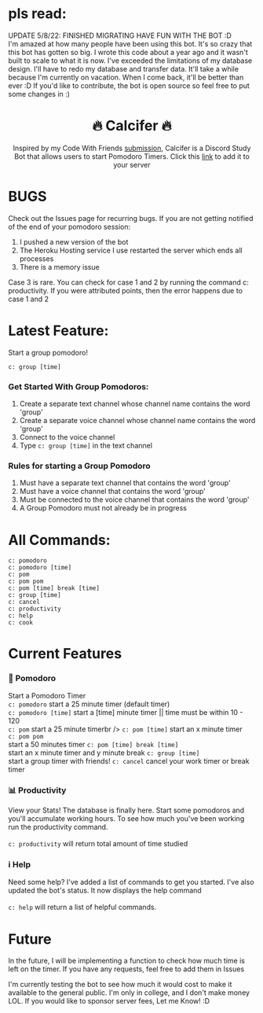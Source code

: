 
<h1> pls read: </h1>
<p> 
 UPDATE 5/8/22: FINISHED MIGRATING HAVE FUN WITH THE BOT :D </br>
 I'm amazed at how many people have been using this bot. It's so crazy that this bot has gotten so big. I wrote this code about a year ago and it wasn't built to scale to what it is now. I've exceeded the limitations of my database design. I'll have to redo my database and transfer data. It'll take a while because I'm currently on vacation. When I come back, it'll be better than ever :D If you'd like to contribute, the bot is open source so feel free to put some changes in :)
 </p>

<h1 align="center">
 🔥 Calcifer 🔥
</h1>

<p align="center">
  Inspired by my Code With Friends <a href="https://github.com/andreidimaano/rodelo">submission</a>, Calcifer is a Discord Study Bot that allows users to start Pomodoro Timers. Click this <a href="https://discord.com/oauth2/authorize?client_id=781277794826715176&scope=bot">link</a> to add it to your server
</p>

# BUGS

Check out the Issues page for recurring bugs. 
If you are not getting notified of the end of your pomodoro session:
1. I pushed a new version of the bot
2. The Heroku Hosting service I use restarted the server which ends all processes
3. There is a memory issue

Case 3 is rare. You can check for case 1 and 2 by running the command c: productivity. If you were attributed points, then the error happens due to case 1 and 2



# Latest Feature:<br />
Start a group pomodoro!

```c: group [time]```

### Get Started With Group Pomodoros:
1. Create a separate text channel whose channel name contains the word 'group'
2. Create a separate voice channel whose channel name contains the word 'group'
3. Connect to the voice channel
4. Type `c: group [time]` in the text channel

### Rules for starting a Group Pomodoro
1. Must have a separate text channel that contains the word 'group' 
2. Must have a voice channel that contains the word 'group'
3. Must be connected to the voice channel that contains the word 'group'
4. A Group Pomodoro must not already be in progress

# All Commands:<br />
`c: pomodoro`<br />
`c: pomodoro [time]`<br />
`c: pom`<br />
`c: pom pom`<br />
`c: pom [time] break [time]`<br />
`c: group [time]`<br />
`c: cancel`<br />
`c: productivity`<br />
`c: help`<br />
`c: cook `<br />

# Current Features

### 🍅 Pomodoro
Start a Pomodoro Timer
<br />
`c: pomodoro` start a 25 minute timer (default timer)<br />
`c: pomodoro [time]` start a [time] minute timer || time must be within 10 - 120<br />
`c: pom` start a 25 minute timerbr />
`c: pom [time]` start an x minute timer <br />
`c: pom pom`<br /> start a 50 minutes timer
`c: pom [time] break [time]`<br /> start an x minute timer and y minute break
`c: group [time]`<br /> start a group timer with friends!
`c: cancel` cancel your work timer or break timer <br />

### 📊 Productivity
View your Stats! The database is finally here. Start some pomodoros and you'll accumulate working hours. To see how much you've been working run the productivity command.
<br /><br />
`c: productivity` will return total amount of time studied
<br />

### :information_source: Help
Need some help? I've added a list of commands to get you started. I've also updated the bot's status. It now displays the help command
<br /><br />
`c: help` will return a list of helpful commands.
<br />

# Future

In the future, I will be implementing a function to check how much time is left on the timer.
If you have any requests, feel free to add them in Issues

I'm currently testing the bot to see how much it would cost to make it available to the general public. I'm only in college, and I don't make money LOL. If you would like to sponsor server fees, Let me Know! :D
